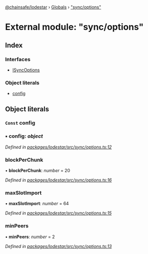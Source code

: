 [@chainsafe/lodestar](../README.md) › [Globals](../globals.md) › ["sync/options"](_sync_options_.md)

# External module: "sync/options"

## Index

### Interfaces

* [ISyncOptions](../interfaces/_sync_options_.isyncoptions.md)

### Object literals

* [config](_sync_options_.md#const-config)

## Object literals

### `Const` config

### ▪ **config**: *object*

*Defined in [packages/lodestar/src/sync/options.ts:12](https://github.com/ChainSafe/lodestar/blob/26046d408/packages/lodestar/src/sync/options.ts#L12)*

###  blockPerChunk

• **blockPerChunk**: *number* = 20

*Defined in [packages/lodestar/src/sync/options.ts:16](https://github.com/ChainSafe/lodestar/blob/26046d408/packages/lodestar/src/sync/options.ts#L16)*

###  maxSlotImport

• **maxSlotImport**: *number* = 64

*Defined in [packages/lodestar/src/sync/options.ts:15](https://github.com/ChainSafe/lodestar/blob/26046d408/packages/lodestar/src/sync/options.ts#L15)*

###  minPeers

• **minPeers**: *number* = 2

*Defined in [packages/lodestar/src/sync/options.ts:13](https://github.com/ChainSafe/lodestar/blob/26046d408/packages/lodestar/src/sync/options.ts#L13)*

